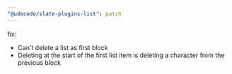 ```yaml
---
"@udecode/slate-plugins-list": patch
---
```


fix:
- Can't delete a list as first block
- Deleting at the start of the first list item is deleting a character from the previous block
